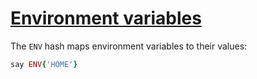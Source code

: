 [1]: https://rosettacode.org/wiki/Environment_variables

# [Environment variables][1]

The `ENV` hash maps environment variables to their values:

```ruby
say ENV{'HOME'}
```
